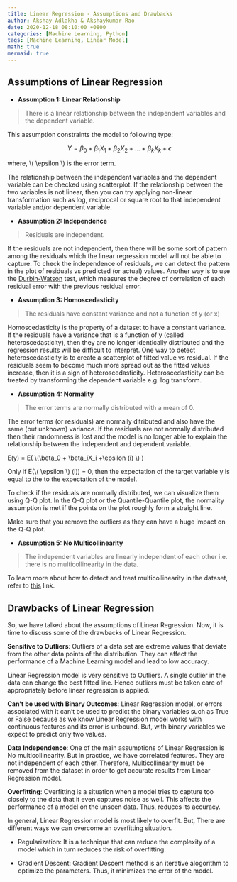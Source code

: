 ```yaml
---
title: Linear Regression - Assumptions and Drawbacks
author: Akshay Adlakha & Akshaykumar Rao
date: 2020-12-18 08:10:00 +0800
categories: [Machine Learning, Python]
tags: [Machine Learning, Linear Model]
math: true
mermaid: true
---
```


## Assumptions of Linear Regression

- **Assumption 1: Linear Relationship**

> There is a linear relationship between the independent variables and the dependent variable.

This assumption constraints the model to following type:

$$ Y = \beta_0 + \beta_1 X_1 + \beta_2 X_2 + ... + \beta_kX_k + \epsilon $$                      

where, \\( \epsilon \\) is the error term.

The relationship between the independent variables and the dependent variable can be checked using scatterplot. If the relationship between the two variables is not linear, then you can try applying non-linear transformation such as log, reciprocal or square root to that independent variable and/or dependent variable.

- **Assumption 2: Independence**

> Residuals are independent.

If the residuals are not independent, then there will be some sort of pattern among the residuals which the linear regression model will not be able to capture. 
To check the independence of residuals, we can detect the pattern in the plot of residuals vs predicted (or actual) values. Another way is to use the [Durbin-Watson](https://en.wikipedia.org/wiki/Durbin%E2%80%93Watson_statistic) test, which measures the degree of correlation of each residual error with the previous residual error. 

- **Assumption 3: Homoscedasticity**

> The residuals have constant variance and not a function of y (or x)

Homoscedasticity is the property of a dataset to have a constant variance. 
If the residuals have a variance that is a function of y (called heteroscedasticity), then they are no longer identically distributed and the regression results will be difficult to interpret.  One way to detect heteroscedasticity is to create a scatterplot of fitted value vs residual. If the residuals seem to become much more spread out as the fitted values increase, then it is a sign of heteroscedasticity. 
Heteroscedasticity can be treated by transforming the dependent variable e.g. log transform.


- **Assumption 4: Normality**

> The error terms are normally distributed with a mean of 0.

The error terms (or residuals) are normally ditributed and also have the same (but unknown) variance.
If the residuals are not normally distributed then their randomness is lost and the model is no longer able to explain the relationship between the independent and dependent variable.

E(y) = E( \\(\beta_0 + \beta_iX_i +\epsilon (i) \\) )       

Only if E(\\( \epsilon \\) (i)) = 0,  then the expectation of the target variable y is equal to the to the expectation of the model. 

To check if the residuals are normally distributed, we can visualize them using Q-Q plot. 
In the Q-Q plot or the Quantile-Quantile plot, the normality assumption is met if the points on the plot roughly form a straight line. 

Make sure that you remove the outliers as they can have a huge impact on the Q-Q plot.

- **Assumption 5: No Multicollinearity**

> The independent variables are linearly independent of each other i.e. there is no multicollinearity in the data.

To learn more about how to detect and treat multicollinearity in the dataset, refer to [this](https://thinkdatascience.github.io/posts/Multicollinearity&VIF/) link.

## Drawbacks of Linear Regression

So, we have talked about the assumptions of Linear Regression. Now, it is time to discuss some of the drawbacks of Linear Regression.

<b>Sensitive to Outliers</b>: Outliers of a data set are extreme values that deviate from the other data points of the distribution. They can affect the performance of a Machine Learning model and lead to low accuracy. 

Linear Regression model is very sensitive to Outliers. A single outlier in the data can change the best fitted line. Hence outliers must be taken care of appropriately before linear regression is applied.

<b>Can’t be used with Binary Outcomes</b>: Linear Regression model, or errors associated with it can’t be used to predict the binary variables such as True or False because as we know Linear Regression model works with continuous features and its error is unbound. But, with binary variables we expect to predict only two values. 

<b>Data Independence</b>:  One of the main assumptions of Linear Regression is No multicollinearity. But in practice, we have correlated features. They are not independent of each other. Therefore, Multicollinearity must be removed from the dataset in order to get accurate results from Linear Regression model.

<b>Overfitting</b>:  Overfitting is a situation when a model tries to capture too closely to the data that it even captures noise as well. This affects the performance of a model on the unseen data. Thus, reduces its accuracy. 

In general, Linear Regression model is most likely to overfit. But, There are different ways we can overcome an overfitting situation.

- Regularization: It is a technique that can reduce the complexity of a model which in turn reduces the risk of overfitting. 

- Gradient Descent: Gradient Descent method is an iterative alogorithm to optimize the parameters. Thus, it minimizes the error of the model.
